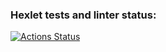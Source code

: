 ### Hexlet tests and linter status:
[![Actions Status](https://github.com/bondiano/js-oop-project-lvl1/workflows/hexlet-check/badge.svg)](https://github.com/bondiano/js-oop-project-lvl1/actions)
